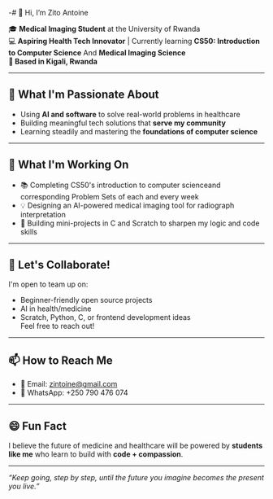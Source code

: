 -# 👋 Hi, I’m Zito Antoine

🎓 **Medical Imaging Student** at the University of Rwanda  
💻 **Aspiring Health Tech Innovator** | Currently learning **CS50: Introduction to Computer Science** And **Medical Imaging Science  
📍 Based in Kigali, Rwanda**

---

## 👀 What I'm Passionate About
- Using **AI and software** to solve real-world problems in healthcare  
- Building meaningful tech solutions that **serve my community**  
- Learning steadily and mastering the **foundations of computer science**

---

## 🚧 What I'm Working On
- 📚 Completing CS50's introduction to computer scienceand corresponding Problem Sets of each and every week
- 💡 Designing an AI-powered medical imaging tool for radiograph interpretation  
- 🧱 Building mini-projects in C and Scratch to sharpen my logic and code skills

---

## 🤝 Let's Collaborate!
I'm open to team up on:
- Beginner-friendly open source projects  
- AI in health/medicine  
- Scratch, Python, C, or frontend development ideas  
Feel free to reach out!

---

## 📫 How to Reach Me
- 📧 Email: [zintoine@gmail.com](mailto:zintoine@gmail.com)  
- 📱 WhatsApp: +250 790 476 074

---

## 😄 Fun Fact
I believe the future of medicine and healthcare will be powered by **students like me** who learn to build with **code + compassion**.

---

_“Keep going, step by step, until the future you imagine becomes the present you live.”_


<!---
zitoantoine/zitoantoine is a ✨ special ✨ repository because its `README.md` (this file) appears on your GitHub profile.
You can click the Preview link to take a look at your changes.
--->
